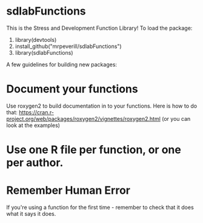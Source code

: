 # sdlabFunctions
This is the Stress and Development Function Library! To load the package:

1. library(devtools)
2. install_github("mrpeverill/sdlabFunctions")
3. library(sdlabFunctions)

A few guidelines for building new packages:

# Document your functions
Use roxygen2 to build documentation in to your functions. Here is how to do that: https://cran.r-project.org/web/packages/roxygen2/vignettes/roxygen2.html (or you can look at the examples)

# Use one R file per function, or one per author.

# Remember Human Error
If you're using a function for the first time - remember to check that it does what it says it does.
